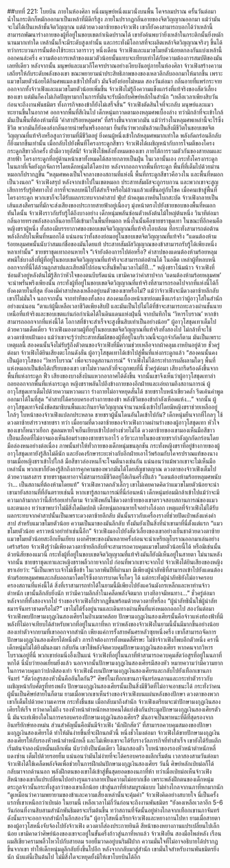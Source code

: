 ##บทที่ 221: โบยบิน
ภายในห้องศิลา
หนึ่งมนุษย์หนึ่งแมวนั่งบนพื้น โคจรลมปราณ
ครั้นวันต่อมา น้ำในกระติกก็หมักออกมาเป็นเหล้าที่มีดีกรีสูง ภายในปรากฏกลิ่นอายของจิตวิญญาณออกมา
แม้ว่ามันจะไม่ได้เป็นเหล้าชั้นจิตวิญญาณ แต่ด้วยดวงตาซ้ายของจ้าวเฟิง เขาก็ยังคงสามารถบอกได้ว่าเหล้านี้สามารถพัฒนาร่างกายของผู้ที่อยู่ในขอบเขตกำเนิดปราณได้
เขายังค้นพบว่ายิ่งเหล้าในกระติกนั้นยิ่งหมักนานมากเท่าใด เหล้านั้นก็จะมีระดับสูงเท่านั้น และกระทั่งมีโอกาสที่จะผลิตเหล้าจิตวิญญาณจริงๆ ขึ้นได้
ทว่ากระบวนการนั้นต้องใช้ระยะเวลาราวๆ หนึ่งเดือน
จ้าวเฟิงและแมวขโมยตัวน้อยตกลงกันแบ่งเหล้านี้ออกคนล่ะครึ่ง
ความต้องการเหล้าของแมวตัวน้อยนั้นแทบจะเทียบเท่าได้กับความต้องการสมบัติของมันเลยทีเดียว
หลังจากนั้น
มนุษย์และแมวก็โคจรปราณอย่างเงียบงันอยู่ภายในห้องศิลา
จ้าวเฟิงสร้างความเสถียรให้กับระดับพลังของเขา ขณะพยายามนำประสิทธิภาพของของเหลวลึกลับออกมาให้มากขึ้น
เพราะแมวขโมยตัวน้อยได้กินศพแมลงเข้าไปทั้งตัว มันจึงยังย่อยไม่หมด
สองวันต่อมา
กลิ่นอายที่แพร่กระจายออกจากทั้งจ้าวเฟิงและแมวขโมยตัวน้อยเพิ่มขึ้น
จ้าวเฟิงไม่รู้ถึงความแข็งแกร่งที่แท้จริงของสัตว์เลี้ยงของเขา แต่มันก็คงไม่เกิดปัญหามากในการที่มันจะรับมือกับศิษย์หลักในสำนัก
“เหลือเวลาเพียงสิบวันก่อนจะถึงงานพันธมิตร ทั้งภารกิจของข้าก็ยังไม่เสร็จสิ้น”
จ้าวเฟิงตัดสินใจที่จะกลับ
มนุษย์และแมวทะยานขึ้นในอากาศ ออกจากพื้นที่สีเงินไป
เด็กหนุ่มกวาดตามองหลุมศพเบื้องล่าง ทว่ามิกล้าที่จะเข้าใกล้
มันเป็นพื้นที่ต้องห้ามที่มี ‘คำสาปร้อยหลุมศพ’ ที่สร้างขึ้นจากพวกมัน แม้ว่าร่างในหลุมศพเหล่านี้จะไร้ซึ่งชีวิต พวกมันก็ยังคงส่งกลิ่นอายน่าพรั่นพรึงออกมา ยืนยันว่าพวกมันล้วนเป็นสิ่งมีชีวิตในขอบเขตจิตวิญญาณที่แท้จริงหรือสูงกว่ายามที่มีชีวิตอยู่
ยิ่งคนผู้หนึ่งเข้าใกล้หลุมศพมากเท่าใด พลังกัดกร่อนลึกลับก็ยิ่งมากขึ้นเท่านั้น
เมื่อกลับไปยังพื้นที่โครงกระดูกสีขาว
จ้าวเฟิงได้เผชิญหน้ากับการโจมตีของโครงกระดูกสีขาวอีกครั้ง
ฝ่ามือวายุอัสนี!
จ้าวเฟิงใช้พลังทั้งหมดของเขา ภายใต้การรวมตัวกันของสายลมและสายฟ้า โครงกระดูกที่อยู่ด้านหน้าเขาทั้งหมดได้สลายกลายเป็นฝุ่น
ในเวลานั้นเอง กระทั่งโครงกระดูกในนภาที่เจ็ดยังถูกจัดการโดยเด็กหนุ่มได้โดยง่าย
หลังจากออกจากพื้นที่กระดูก พื้นที่ที่เต็มไปด้วยม่านหมอกก็ปรากฏขึ้น
“หลุมศพคงเป็นใจกลางของสถานที่แห่งนี้ พื้นที่กระดูกสีขาวคือวงใน และพื้นที่หมอกเป็นวงนอก”
จ้าวเฟิงสรุป
หลังจากเข้าไปในเขตหมอก ประสาทสัมผัสจะถูกรบกวน และพวกเขาจะสูญเสียการรับรู้ทิศทางไป การที่จะหลบหนีไปได้สำเร็จหรือไม่ล้วนแล้วแต่ขึ้นอยู่กับโชค
เมื่อคนเข้าสู่พื้นที่โครงกระดูก พวกเขาก็จะได้รับผลกระทบจากคำสาป
ฟุ่บ!
ผ้าคลุมเงาหยินโบกสะบัด จ้าวเฟิงกลายเป็นเส้นแสงสีครามที่มักจะส่งเสียงของประกายสายฟ้าอยู่เนืองๆ มุ่งหน้าตรงไปยังชายขอบของพื้นที่หมอก
ทันใดนั้น
จ้าวเฟิงราวกับรับรู้ได้ถึงบางอย่าง เด็กหนุ่มพลันซ่อนตัวหลังต้นไม้ใหญ่ต้นหนึ่ง
วินาทีต่อมา กลิ่นอายทรงพลังสองกลิ่นอายก็ได้เข้ามาในพื้นที่หมอก
หนึ่งในนั้นคือชายชราชุดเทา ในขณะที่อีกคนคือหญิงชราผู้หนึ่ง
ทั้งสองมีบรรยากาศของขอบเขตจิตวิญญาณที่แท้จริงโอบล้อม ที่กระทั่งสามารถต่อต้านพลังลึกลับในพื้นที่หมอกได้
แน่นอนว่าทั้งสองย่อมอยู่ในขอบเขตจิตวิญญาณที่แท้จริง
“แดนต้องห้ามร้อยหลุมศพนั้นนับว่าสมแก่ชื่อของมันโดยแท้ ประสาทสัมผัสวิญญาณของข้าสามารถรับรู้ได้เพียงหนึ่งหลาเท่านั้น”
ชายชราชุดเทาถอนหายใจ
“เจ้ายังต้องการไปต่อหรือ? คำสาปของแดนต้องห้ามร้อยหลุมศพมิใช่บางสิ่งที่ผู้ที่อยู่ในขอบเขตจิตวิญญาณที่แท้จริงจะสามารถต่อต้านได้ ในอดีต เหล่าผู้ที่หลบหนีออกจากที่นี่ได้ล้วนถูกสาปและเสียสติไปก่อนจะสิ้นชีพในเวลาไม่กี่ปี...”
หญิงชราโน้มน้าว
จ้าวเฟิงที่ซ่อนตัวอยู่หลังต้นไม้รู้สึกว่าหัวใจของตนบีบรัดแน่น เขามิคาดว่าคำสาปจาก ‘แดนต้องห้ามร้อยหลุมศพ’ จะน่าพรั่นพรึงเพียงนั้น กระทั่งผู้ที่อยู่ในขอบเขตจิตวิญญาณที่แท้จริงที่สามารถรอดไปจากที่แห่งนี้ได้ก็ยังคงตายในที่สุด
ยังคงมีคำสาปหลงเหลืออยู่บนตัวของเขาหรือไม่?
แม้ว่าจ้าวเฟิงจะมีดวงตาซ้ายลึกลับ เขาก็ไม่มั่นใจ
นอกจากนั้น จากท่าทีของทั้งสอง สองคนเบื้องหน้าเขาย่อมแข็งแกร่งกว่าผู้อาวุโสในสำนักอย่างแน่นอน
“ตาแก่ผู้นี้เหลือเวลาชีวิตเพียงสิบปี และมันเป็นไปไม่ได้ที่ข้าจะสามารถทะลวงผ่านชั้นนายเหนือที่แท้จริงและขอบเขตแก่นก่อกำเนิดได้ในดินแดนแห่งฝุ่นนี้ จากบันทึกใน ‘วิหารโบราณ’ หากข้าสามารถออกจากที่แห่งนี้ได้ โอกาสที่ข้าจะสำเร็จจะสูงขึ้นสิบเท่าเป็นอย่างน้อย”
ผู้อาวุโสชุดเทาเต็มไปด้วยความเด็ดเดี่ยว
จ้าวเฟิงมองตามผู้ที่อยู่ในขอบเขตจิตวิญญาณที่แท้จริงทั้งสองไป ไม่กล้าที่จะใช้ดวงตาซ้ายเฝ้ามอง แม้ว่าเขาจะรู้ว่าประสาทสัมผัสของผู้ที่อยู่ในบริเวณนี้จะถูกจำกัดก็ตาม
มันเป็นเพราะเหตุผลนี้ สองคนนั้นจึงไม่รับรู้ถึงตัวตนของจ้าวเฟิงที่มีความช่วยเหลือจากผ้าคลุมเงาหยินอยู่ด้วย
ชั่วครู่ต่อมา
จ้าวเฟิงได้ยินเสียงตะโกนดังลั่น ผู้อาวุโสชุดเทาได้เข้าไปสู่พื้นที่แห่งกระดูกแล้ว
“สองคนนั้นคงเป็นผู้อาวุโสของ ‘วิหารโบราณ’ เพื่อจะรอดูสถานการณ์”
จ้าวเฟิงไม่ได้กระทำการผลีผลามใดๆ
พื้นที่แห่งหมอกเป็นข้อได้เปรียบของเขา เขาไม่หวาดกลัวที่จะถูกพบที่นี่
ชั่วครู่ต่อมา
เสียงกรีดร้องดังขึ้นจากพื้นที่แห่งกระดูก
ฟิ้ว
เสียงของบางสิ่งบินแหวกอากาศได้ดังขึ้น จากนั้นเขาจึงเห็นว่าผู้อาวุโสชุดเทาล่าถอยออกจากพื้นที่แห่งกระดูก
หญิงชราพลันไปถึงข้างกายของอีกฝ่ายและเอ่ยถามถึงสถานการณ์
ผู้อาวุโสชุดเทาเต็มไปด้วยความหวาดผวา ร่างกายไม่อาจหยุดสั่นได้ ชายชราใบหน้าเขียวคล้ำ รีดเค้นคำพูดออกมาได้ในที่สุด “คำสาปได้ครอบครองร่างกายของข้า พลังชีวิตของข้ากำลังเหือดแห้ง...”
จากนั้น
ผู้อาวุโสชุดเทาจึงนั่งขัดสมาธิบนพื้นและกินยาจิตวิญญาณจำนวนหนึ่งเข้าไปโดยมีหญิงชราช่วยเหลืออยู่ใกล้ๆ
ใบหน้าของจ้าวเฟิงแปลกประหลาด ชายชราผู้นั้นโดนอันใดเข้าไปกัน?
เด็กหนุ่มยืนจากที่ไกลๆ ใช้ดวงตาซ้ายสำรวจชายชรา
ทว่า
เมื่อยามที่ดวงตาซ้ายของจ้าวเฟิงกวาดผ่านร่างของผู้อาวุโสชุดเทา หัวใจของเขาก็หนาวเยือก สูดลมหายใจเย็นเยียบเข้าไปอย่างช่วยไม่ได้
ดวงตาซ้ายของเขามองเห็นมือสีขาวเปื้อนเลือดที่ไม่อาจมองเห็นล้อมร่างของชายชราเอาไว้
อวัยวะภายในของชายชรากำลังถูกกัดกร่อนโดยมือล่องหนอย่างต่อเนื่อง
ภาพนั้นทำให้ทั่วกายของเด็กหนุ่มขนลุกชัน
กระทั่งหญิงชราที่อยู่ข้างกายของผู้อาวุโสชุดเทายังรู้สึกไม่ดีนัก และยังคงรักษาระยะห่างกับอีกฝ่ายเอาไว้พร้อมกับโคจรปราณแท้ของนาง
ยามเมื่อหญิงชราเข้าไปใกล้ มือสีขาวล่องหนก็จะโจมตีนางเช่นกัน
แน่นอนว่าแม้พวกเขาจะไม่เห็นมือเหล่านั้น พวกเขาก็ยังคงรู้สึกถึงการคุกคามของพวกมันได้โดยสัญชาตญาณ
ดวงตาของจ้าวเฟิงเต็มไปด้วยความสงสาร ชายชราชุดเทาอาจไม่สามารถมีชีวิตอยู่ได้เกินครึ่งปีแล้ว
“แดนต้องห้ามร้อยหลุมศพนับว่า... เป็นสถานที่ต้องห้ามโดยแท้”
จ้าวเฟิงหวาดกลัวเล็กๆ เขาไม่เคยคาดคิดว่าแมวขโมยตัวน้อยจะนำเขามายังสถานที่ที่อันตรายเช่นนี้
หากเขารู้สถานการณ์ที่นี่ก่อนหน้า เด็กหนุ่มย่อมมิกล้าเข้าไปแม้ว่าจะมีความกล้ามากกว่านี้สักร้อยเท่าก็ตาม
จ้าวเฟิงพลันใช้ดวงตาซ้ายของเขาตรวจสอบสถานการณ์ของแมวและตนเอง
ทว่าเขาพบว่าไม่มีสิ่งใดผิดปกติ
เด็กหนุ่มถอนหายใจอย่างโล่งอก
เหตุผลที่จ้าวเฟิงไม่ได้รับผลกระทบจากคำสาปนั้นเป็นเพราะดวงตาซ้ายลึกลับ มันนั้นราวกับเครื่องรางที่ช่วยปัดเป่าพลังแห่งคำสาป
สำหรับแมวขโมยตัวน้อย ความเป็นมาของมันลึกลับ ทั้งมันยังเป็นสิ่งที่นำเขามาที่นี่ตั้งแต่แรก
“แมวขโมยตัวน้อย คราวหน้าอย่าทำเช่นนี้อีก”
จ้าวเฟิงมองไปยังสัตว์เลี้ยงของเขาอย่างเย็นชาด้วยดวงตาซ้าย
แมวขโมยตัวน้อยสะอึกเย็นเยียบ ผงกศีรษะของมันหลายครั้งก่อนจะนำเหรียญโบราณออกมาเล่นอย่างเศร้าสร้อย
จ้าวเฟิงรู้ว่ามีเพียงดวงตาซ้ายลึกลับที่จะสามารถควบคุมแมวขโมยตัวน้อยนี้ได้ หรือมิเช่นนั้น ด้วยนิสัยของแมวนี่ กระทั่งผู้ที่อยู่ในขอบเขตจิตวิญญาณที่แท้จริงมันก็ยังมิเห็นอยู่ในสายตา
ไม่นานหลังจากนั้น
ชายชราชุดเทาและหญิงชราพลิ้วกายจากไป
ก่อนที่พวกเขาจะจากไป จ้าวเฟิงได้ยินเสียงของหญิงชราเอ่ยว่า: “นี่เป็นเพราะเจ้าไม่เชื่อข้า ในเวลาพันปีที่ผ่านมา มีเพียงผู้นำลัทธิที่สามารถเข้าไปยังแดนต้องห้ามร้อยหลุมศพและกลับออกมาโดยไร้ซึ่งอาการบาดเจ็บใดๆ ได้ แต่กระทั่งผู้นำลัทธิยังไม่อาจครอบครองสถานที่แห่งนี้ได้ สิ่งที่เราสามารถทำได้ในยามนี้มีเพียงไปยังแคว้นมังกรเหล็กและหาท่านจ้าวตำหนัก เขานั้นลึกลับยิ่งนัก ทว่ามีความลึกล้ำในเคล็ดพลังจิตมาก บางทีอาจมีหนทาง...”
ชั่วครู่ต่อมาหลังจากที่ทั้งสองจากไป
ร่างของจ้าวเฟิงก็ปรากฏขึ้นพร้อมด้วยดวงตาที่หรี่ลง “ผู้นำลัทธินั่นใช่ผู้นำลัทธมารจันทราชาดหรือไม่?”
เขาไม่ได้รั้งอยู่นานและเดินทางผ่านพื้นที่แห่งหมอกออกไป
สองวันต่อมา
จ้าวเฟิงพบปักษามงกุฎเงินสองเศียรในป่าเมฆาคล้อย
ปักษามงกุฎเงินสองเศียรนั้นคือจ้าวแห่งท้องฟ้าที่มีพลังที่ไม่อาจเทียบได้สำหรับพวกที่อยู่ในนภาที่หก
ทว่าพลังของจ้าวเฟิงในยามนี้นั้นมีมากขึ้นอย่างน้อยสองเท่าตัวจากยามที่เขาออกจากสำนัก เพียงแค่การรั้งสายคันศรหลัวซุยหนึ่งครึ่ง เขาก็สามารถจัดการปักษามงกุฎเงินสองเศียรได้หนึ่งตัว
ภารกิจต้องการทั้งหมดสี่ศีรษะ
ไม่ช้าจ้าวเฟิงก็พบอีกตัวหนึ่ง
ครานี้เด็กหนุ่มไม่ได้ยิงมันลงมา กลับกัน เขาใช้พลังจิตควบคุมปักษามงกุฎเงินสองเศียร
หากคนจากวิหารโบราณอยู่ที่นี่ พวกเขาย่อมนิ่งอึ้งเป็นแน่
จ้าวเฟิงที่อยู่ในนภาที่ห้าสามารถควบคุมสัตว์อสูรที่อยู่ในนภาที่หกได้ นี่นับว่ายอดเยี่ยมยิ่งแล้ว นอกจากนั้นปักษามงกุฎเงินสองเศียรมีสองหัว หมายความว่ามีความยากในการควบคุมกว่าปกติสองเท่า
จ้าวเฟิงนั่งบนปักษามงกุฎเงินสองเศียรและกลับไปยังเทือกเขานภาจันทร์
“สัตว์อสูรสองหัวนั่นคืออันใดกัน?”
ศิษย์ในเทือกเขานภาจันทร์ลนลานและกระทำตัวราวกับเผชิญหน้ากับศัตรูที่ทรงพลัง
ปักษามงกุฎเงินสองเศียรนั้นเป็นสิ่งมีชีวิตที่ไม่อาจเอาชนะได้ กระทั่งว่าคนผู้นั้นเป็นศิษย์สายในก็ตาม
ยามเมื่อพวกเขาเห็นร่างของจ้าวเฟิงบนแผ่นหลังของปักษา ดวงตาของพวกเขาก็เต็มไปด้วยความเคารพ กระทั่งชื่นชม
เมื่อกลับมาถึงสำนัก จ้าวเฟิงเตรียมจะฆ่าปักษามงกุฎเงินสองเศียรให้เร็จ
ทว่าคาดไม่ถึง รองหัวหน้าตำหนักหลายคนได้แย่งชิงกันประมูลปักษามงกุฎเงินสองเศียรตัวนี้
มันจะเท่เพียงใดในการครอบครองปักษามงกุฎเงินสองเศียร? มันอาจเป็นพาหนะที่ดีที่สุดรองจากอินทรียักษ์ทองหม่น
ส่วนสำคัญนั้นคือมันมีจ้าวเฟิง ‘นักฝึกสัตว์’ ที่สามารถควบคุมสมองของปักษามงกุฎเงินสองเศียรได้ ทำให้มันง่ายขึ้นที่จะฝึกนกตัวนี้
หนึ่งชั่วโมงต่อมา
จ้าวเฟิงได้ขายปักษามงกุฎเงินสองเศียรให้กับรองหัวหน้าตำหนักหลี่ และไม่เพียงเขาจะได้รับรางวัลภารกิจที่ทำสำเร็จ เขายังได้รับผลึกเริ่มต้นจำลองนับหมื่นผลึกเพิ่ม นับว่ายิงปืนนัดเดียว ได้นกสองตัว
ใบหน้าของรองหัวหน้าตำหนักหลี่แดงซ่าน เต็มไปด้วยรอยยิ้ม
แน่นอนว่ามันไม่ง่ายที่จะได้ครอบครองผลึกเริ่มต้น เวลาสองสามวันต่อมา จ้าวเฟิงได้ใช้เคล็ดพลังจิตเพื่อช่วยในการฝึกฝนปักษามงกุฎเงินสองเศียร
วันนี้
ศิษย์หลักเป่ยม่อก็ได้กลับมาจากด้านนอก พลังฝึกตนของเขาได้เข้าสู่ขั้นสุดยอดของนภาที่ห้า
ทว่าเมื่อเป่ยม่อเห็นจ้าวเฟิง สีหน้าของเขาก็แปรเปลี่ยนไปอย่างรุนแรงกลายเป็นความไม่อยากเชื่อ
เพราะพลังฝึกตนของเด็กหนุ่มตระกูลจ้าวนั้นกระทั่งสูงกว่าของเขาเล็กน้อย เข้าสู่นภาที่ห้าสมบูรณ์แบบ ไม่ห่างไกลจากนภาที่หกมากนัก
“ดูเหมือนว่าความพยายามของข้าและความเสี่ยงเหล่านั้นจะคุ้มค่า”
จ้าวเฟิงคิดอย่างสบายใจ
นี่เป็นครั้งแรกที่เขาเหนือกว่าเป่ยม่อ
ในยามนี้
เหลือเวลาไม่กี่วันก่อนจะถึงงานพันธมิตร
“ยังคงเหลือเวลาอีก 5-6 วันก่อนที่งานสิบสามสำนักพันธิมตรจะเริ่มต้นขึ้น ทว่าสถานที่จัดนั้นอยู่ห่างไกลจากเทือกเขานภาจันทร์ ดังนั้นเราจะออกจากสำนักในอีกสองวัน”
ผู้อาวุโสหนึ่งเรียกจ้าวเฟิงและหยางกานไปหา
ยามเมื่อสายตาของผู้อาวุโสหนึ่งจับจ้องไปยังจ้าวเฟิง ดวงตาก็ส่องประกายยินดี
สีหน้าของหยางกานแปรเปลี่ยนไปเล็กน้อย เขามิคาดว่าศิษย์น้องของเขาจะอยู่ในขั้นครึ่งก้าวสู่นภาที่หกแล้ว
จ้าวเฟิงยืน สองมือไพล่หลัง เรือนผมสีเขียวครามพลิ้วไหวไปกับสายลม รอยยิ้มวาดอยู่บนริมฝีปาก ความมั่นใจที่ไม่อาจอธิบายได้ปรากฏขึ้นจากเขา ทำให้เด็กหนุ่มดูลึกลับยิ่งขึ้นไปอีก
หลังจากกลับมาสู่สำนัก เขามั่นใจสำหรับงานพันธมิตรยิ่งนัก
นับแต่นี้เป็นต้นไป ไม่มีสิ่งใดจะหยุดยั้งมิให้เขาโบยบินได้อีก